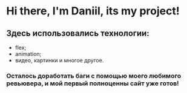 # Hi there, I'm Daniil, its my project!
## Здесь использовались технологии:

* flex;
* animation;
* видео, картинки и многое другое.

### Осталось доработать баги с помощью моего любимого ревьювера, и мой первый полноценны сайт уже готов!
